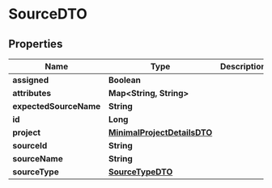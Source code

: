
# SourceDTO

## Properties
Name | Type | Description | Notes
------------ | ------------- | ------------- | -------------
**assigned** | **Boolean** |  | 
**attributes** | **Map&lt;String, String&gt;** |  |  [optional]
**expectedSourceName** | **String** |  |  [optional]
**id** | **Long** |  |  [optional]
**project** | [**MinimalProjectDetailsDTO**](MinimalProjectDetailsDTO.md) |  |  [optional]
**sourceId** | **String** |  |  [optional]
**sourceName** | **String** |  | 
**sourceType** | [**SourceTypeDTO**](SourceTypeDTO.md) |  | 



